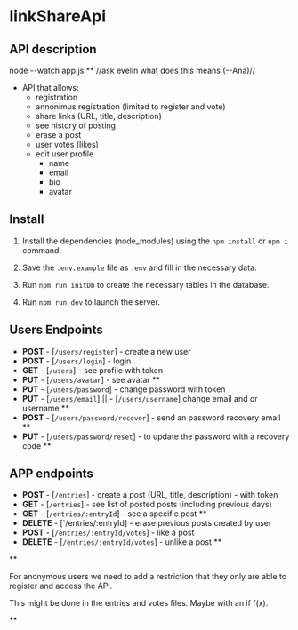# linkShareApi

## API description

node --watch app.js ** //ask evelin what does this means (--Ana)//

- API that allows:
    - registration
    - annonimus registration (limited to register and vote)
    - share links (URL, title, description)
    - see history of posting
    - erase a post
    - user votes (likes)
    - edit user profile 
        - name
        - email
        - bio
        - avatar

## Install

1. Install the dependencies (node_modules) using the `npm install` or `npm i` command.

2. Save the `.env.example` file as `.env` and fill in the necessary data.

3. Run `npm run initDb` to create the necessary tables in the database.

4. Run `npm run dev` to launch the server.


## Users Endpoints
- **POST** - [`/users/register`] -  create a new user 
- **POST**  - [`/users/login`]  - login 
- **GET** - [`/users`] - see profile with token
- **PUT**  - [`/users/avatar`] - see avatar **
- **PUT** - [`/users/password`] - change password with token
- **PUT** - [`/users/email`] || - [`/users/username`] change email and or username **
- **POST** - [`/users/password/recover`] - send an password recovery email **
- **PUT** - [`/users/password/reset`] - to update the password with a recovery code **


## APP endpoints
- **POST** - [`/entries`] - create a post (URL, title, description) - with token
- **GET** - [`/entries`] - see list of posted posts (including previous days)
- **GET**  - [`/entries/:entryId`] -  see a specific post **
- **DELETE** - [`/entries/:entryId] - erase previous posts created by user
- **POST** - [`/entries/:entryId/votes`] - like a post
- **DELETE** - [`/entries/:entryId/votes`] - unlike a post **

**

For anonymous users we need to add a restriction that they only are able to register and access the API. 

This might be done in the entries and votes files. Maybe with an if f(x).

**
